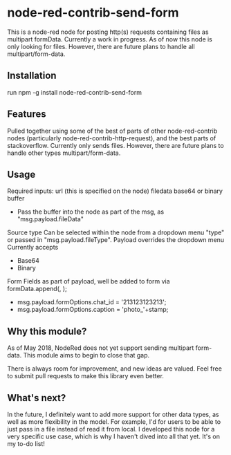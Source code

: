 # node-red-contrib-send-form
This is a node-red node for posting http(s) requests containing files as multipart formData. Currently a work in progress.
As of now this node is only looking for files. However, there are future plans to handle all multipart/form-data.

## Installation
run npm -g install node-red-contrib-send-form

## Features
Pulled together using some of the best of parts of other node-red-contrib nodes (particularly node-red-contrib-http-request), and the best parts of stackoverflow.
Currently only sends files. However, there are future plans to handle other types multipart/form-data.

## Usage
Required inputs: 
url (this is specified on the node) 
filedata base64 or binary buffer
  - Pass the buffer into the node as part of the msg, as "msg.payload.fileData"

Source type
Can be selected within the node from a dropdown menu "type" or passed in "msg.payload.fileType". Payload overrides the dropdown menu
Currently accepts  
  - Base64
  - Binary

Form Fields as part of payload, well be added to form via formData.append(<name>, <value>);
- msg.payload.formOptions.chat_id = '213123123213';
- msg.payload.formOptions.caption = 'photo_'+stamp;


## Why this module?
As of May 2018, NodeRed does not yet support sending multipart form-data.  This module aims to begin to close that gap.

There is always room for improvement, and new ideas are valued.  Feel free to submit pull requests to make this library even better.

## What's next?
In the future, I definitely want to add more support for other data types, as well as more flexibility in the model.  For example, I'd for users to be able to just pass in a file instead of read it from local.  I developed this node for a very specific use case, which is why I haven't dived into all that yet.  It's on my to-do list!
